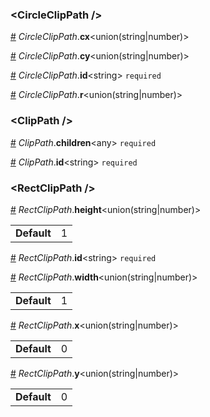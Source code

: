 <h3 id="circleclippath-">&lt;CircleClipPath /&gt;</h3>


<a id="#CircleClipPath__cx" name="CircleClipPath__cx" href="#CircleClipPath__cx">#</a> *CircleClipPath*.**cx**&lt;union(string|number)&gt;  

<a id="#CircleClipPath__cy" name="CircleClipPath__cy" href="#CircleClipPath__cy">#</a> *CircleClipPath*.**cy**&lt;union(string|number)&gt;  

<a id="#CircleClipPath__id" name="CircleClipPath__id" href="#CircleClipPath__id">#</a> *CircleClipPath*.**id**&lt;string&gt; `required` 

<a id="#CircleClipPath__r" name="CircleClipPath__r" href="#CircleClipPath__r">#</a> *CircleClipPath*.**r**&lt;union(string|number)&gt;  

<h3 id="clippath-">&lt;ClipPath /&gt;</h3>


<a id="#ClipPath__children" name="ClipPath__children" href="#ClipPath__children">#</a> *ClipPath*.**children**&lt;any&gt; `required` 

<a id="#ClipPath__id" name="ClipPath__id" href="#ClipPath__id">#</a> *ClipPath*.**id**&lt;string&gt; `required` 

<h3 id="rectclippath-">&lt;RectClipPath /&gt;</h3>


<a id="#RectClipPath__height" name="RectClipPath__height" href="#RectClipPath__height">#</a> *RectClipPath*.**height**&lt;union(string|number)&gt;  <table><tr><td><strong>Default</strong></td><td>1</td></td></table>

<a id="#RectClipPath__id" name="RectClipPath__id" href="#RectClipPath__id">#</a> *RectClipPath*.**id**&lt;string&gt; `required` 

<a id="#RectClipPath__width" name="RectClipPath__width" href="#RectClipPath__width">#</a> *RectClipPath*.**width**&lt;union(string|number)&gt;  <table><tr><td><strong>Default</strong></td><td>1</td></td></table>

<a id="#RectClipPath__x" name="RectClipPath__x" href="#RectClipPath__x">#</a> *RectClipPath*.**x**&lt;union(string|number)&gt;  <table><tr><td><strong>Default</strong></td><td>0</td></td></table>

<a id="#RectClipPath__y" name="RectClipPath__y" href="#RectClipPath__y">#</a> *RectClipPath*.**y**&lt;union(string|number)&gt;  <table><tr><td><strong>Default</strong></td><td>0</td></td></table>
